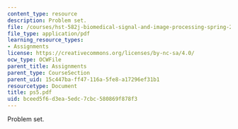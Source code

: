 ```yaml
---
content_type: resource
description: Problem set.
file: /courses/hst-582j-biomedical-signal-and-image-processing-spring-2007/bceed5f6d3ea5edc7cbc580869f878f3_ps5.pdf
file_type: application/pdf
learning_resource_types:
- Assignments
license: https://creativecommons.org/licenses/by-nc-sa/4.0/
ocw_type: OCWFile
parent_title: Assignments
parent_type: CourseSection
parent_uid: 15c447ba-ff47-116a-5fe8-a17296ef31b1
resourcetype: Document
title: ps5.pdf
uid: bceed5f6-d3ea-5edc-7cbc-580869f878f3
---
```

Problem set.